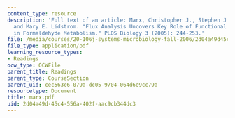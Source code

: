 ```yaml
---
content_type: resource
description: 'Full text of an article: Marx, Christopher J., Stephen J. Van Dien,
  and Mary E. Lidstrom. "Flux Analysis Uncovers Key Role of Functional Redundancy
  in Formaldehyde Metabolism." PLOS Biology 3 (2005): 244-253.'
file: /media/courses/20-106j-systems-microbiology-fall-2006/2d04a49d45c4556a402faac9cb344dc3_marx.pdf
file_type: application/pdf
learning_resource_types:
- Readings
ocw_type: OCWFile
parent_title: Readings
parent_type: CourseSection
parent_uid: cec563c6-079a-dc05-9704-064d6e9cc79a
resourcetype: Document
title: marx.pdf
uid: 2d04a49d-45c4-556a-402f-aac9cb344dc3
---
```

